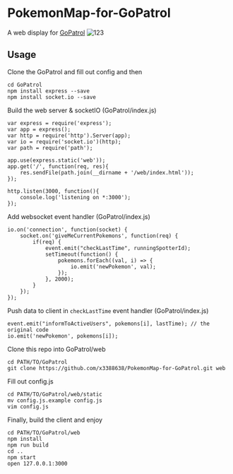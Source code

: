 # PokemonMap-for-GoPatrol
A web display for [GoPatrol](https://github.com/GoPatrolTeam/GoPatrol)
![123](http://i217.photobucket.com/albums/cc44/x3388638/2016-09-07%20232925_zps6p81zcc1.png)
## Usage
Clone the GoPatrol and fill out config and then
```
cd GoPatrol
npm install express --save
npm install socket.io --save
```

Build the web server & socketIO (GoPatrol/index.js)
```
var express = require('express');
var app = express();
var http = require('http').Server(app);
var io = require('socket.io')(http);
var path = require('path');

app.use(express.static('web'));
app.get('/', function(req, res){
	res.sendFile(path.join(__dirname + '/web/index.html'));
});

http.listen(3000, function(){
	console.log('listening on *:3000');
});
```
Add websocket event handler (GoPatrol/index.js)
```
io.on('connection', function(socket) {
	socket.on('giveMeCurrentPokemons', function(req) {
		if(req) {
			event.emit("checkLastTime", runningSpotterId);
			setTimeout(function() {
				pokemons.forEach((val, i) => {
					io.emit('newPokemon', val);
				});
			}, 2000);
		}
	});
});
```
Push data to client in `checkLastTime` event handler (GoPatrol/index.js)
```
event.emit("informToActiveUsers", pokemons[i], lastTime); // the original code
io.emit('newPokemon', pokemons[i]);
```
Clone this repo into GoPatrol/web
```
cd PATH/TO/GoPatrol
git clone https://github.com/x3388638/PokemonMap-for-GoPatrol.git web
```
Fill out config.js
```
cd PATH/TO/GoPatrol/web/static
mv config.js.example config.js
vim config.js
```
Finally, build the client and enjoy
```
cd PATH/TO/GoPatrol/web
npm install
npm run build
cd ..
npm start
open 127.0.0.1:3000
```
